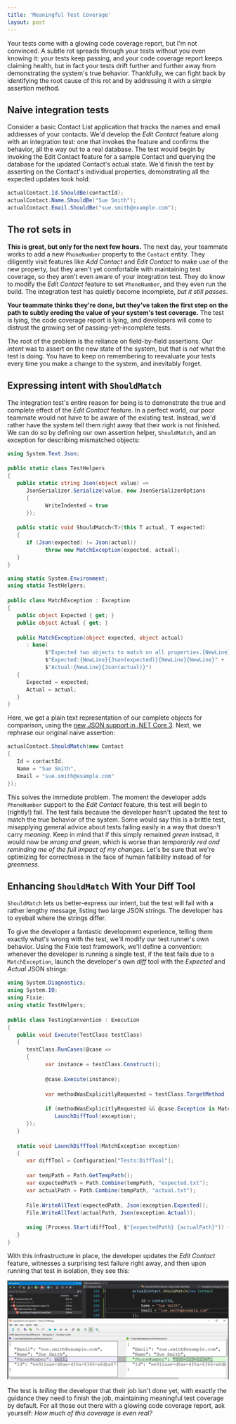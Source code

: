 ```yaml
---
title: 'Meaningful Test Coverage'
layout: post
---
```


Your tests come with a glowing code coverage report, but I'm not convinced. A subtle rot spreads through your tests without you even knowing it: your tests keep passing, and your code coverage report keeps claiming health, but in fact your tests drift further and further away from demonstrating the system's true behavior. Thankfully, we can fight back by identifying the root cause of this rot and by addressing it with a simple assertion method.

## Naive integration tests

Consider a basic Contact List application that tracks the names and email addresses of your contacts. We'd develop the *Edit Contact* feature along with an integration test: one that invokes the feature and confirms the behavior, all the way out to a real database. The test would begin by invoking the Edit Contact feature for a sample Contact and querying the database for the updated Contact's actual state. We'd finish the test by asserting on the Contact's individual properties, demonstrating all the expected updates took hold:

```cs
actualContact.Id.ShouldBe(contactId);
actualContact.Name.ShouldBe("Sue Smith");
actualContact.Email.ShouldBe("sue.smith@example.com");
```

## The rot sets in

**This is great, but only for the next few hours.** The next day, your teammate works to add a new `PhoneNumber` property to the `Contact` entity. They diligently visit features like *Add Contact* and *Edit Contact* to make use of the new property, but they aren't yet comfortable with maintaining test coverage, so they aren't even aware of your integration test. They do know to modify the *Edit Contact* feature to set `PhoneNumber`, and they even run the build. The integration test has quietly become incomplete, *but it still passes*.

**Your teammate thinks they're done, but they've taken the first step on the path to subtly eroding the value of your system's test coverage.** The test is lying, the code coverage report is lying, and developers will come to distrust the growing set of passing-yet-incomplete tests.

The root of the problem is the reliance on field-by-field assertions. Our *intent* was to assert on the new state of the system, but that is *not* what the test is doing. You have to keep on remembering to reevaluate your tests every time you make a change to the system, and inevitably forget.


## Expressing intent with `ShouldMatch`

The integration test's entire reason for being is to demonstrate the true and complete effect of the *Edit Contact* feature. In a perfect world, our poor teammate would not have to be aware of the existing test. Instead, we'd rather have the system tell them right away that their work is not finished. We can do so by defining our own assertion helper, `ShouldMatch`, and an exception for describing mismatched objects:

```cs
using System.Text.Json;

public static class TestHelpers
{
   public static string Json(object value) =>
      JsonSerializer.Serialize(value, new JsonSerializerOptions
      {
            WriteIndented = true
      });

   public static void ShouldMatch<T>(this T actual, T expected)
   {
      if (Json(expected) != Json(actual))
            throw new MatchException(expected, actual);
   }
}
```

```cs
using static System.Environment;
using static TestHelpers;

public class MatchException : Exception
{
   public object Expected { get; }
   public object Actual { get; }

   public MatchException(object expected, object actual)
      : base(
            $"Expected two objects to match on all properties.{NewLine}{NewLine}" +
            $"Expected:{NewLine}{Json(expected)}{NewLine}{NewLine}" +
            $"Actual:{NewLine}{Json(actual)}")
   {
      Expected = expected;
      Actual = actual;
   }
}
```

Here, we get a plain text representation of our complete objects for comparison, using the [new JSON support in .NET Core 3](https://learn.microsoft.com/en-us/dotnet/core/whats-new/dotnet-core-3-0#fast-built-in-json-support). Next, we rephrase our original naive assertion:

```cs
actualContact.ShouldMatch(new Contact
{
   Id = contactId,
   Name = "Sue Smith",
   Email = "sue.smith@example.com"
});
```

This solves the immediate problem. The moment the developer adds `PhoneNumber` support to the *Edit Contact* feature, this test will begin to (rightly!) fail. The test fails because the developer hasn't updated the test to match the true behavior of the system. Some would say this is a brittle test, misapplying general advice about tests failing easily in a way that doesn't carry *meaning*. Keep in mind that if this simply remained *green* instead, it would now be *wrong and green*, which is worse than *temporarily red and reminding me of the full impact of my changes*. Let's be sure that we're optimizing for correctness in the face of human fallibility instead of for *greenness*.


## Enhancing `ShouldMatch` With Your Diff Tool

`ShouldMatch` lets us better-express our intent, but the test will fail with a rather lengthy message, listing two large JSON strings. The developer has to eyeball where the strings differ.

To give the developer a fantastic development experience, telling them exactly what's wrong with the test, we'll modify our test runner's own behavior. Using the Fixie test framework, we'll define a convention: whenever the developer is running a single test, if the test fails due to a `MatchException`, launch the developer's own *diff* tool with the *Expected* and *Actual* JSON strings:

```cs
using System.Diagnostics;
using System.IO;
using Fixie;
using static TestHelpers;

public class TestingConvention : Execution
{
   public void Execute(TestClass testClass)
   {
      testClass.RunCases(@case =>
      {
            var instance = testClass.Construct();

            @case.Execute(instance);

            var methodWasExplicitlyRequested = testClass.TargetMethod != null;

            if (methodWasExplicitlyRequested && @case.Exception is MatchException exception)
               LaunchDiffTool(exception);
      });
   }

   static void LaunchDiffTool(MatchException exception)
   {
      var diffTool = Configuration["Tests:DiffTool"];

      var tempPath = Path.GetTempPath();
      var expectedPath = Path.Combine(tempPath, "expected.txt");
      var actualPath = Path.Combine(tempPath, "actual.txt");

      File.WriteAllText(expectedPath, Json(exception.Expected));
      File.WriteAllText(actualPath, Json(exception.Actual));

      using (Process.Start(diffTool, $"{expectedPath} {actualPath}")) { }
   }
}
```

With this infrastructure in place, the developer updates the *Edit Contact* feature, witnesses a surprising test failure right away, and then upon running that test in isolation, they see this:

<img src="/images/2020/01/should-match-failure.png" />

The test is *telling* the developer that their job isn't done yet, with exactly the guidance they need to finish the job, maintaining meaningful test coverage by default. For all those out there with a glowing code coverage report, ask yourself: *How much of this coverage is even real?*
